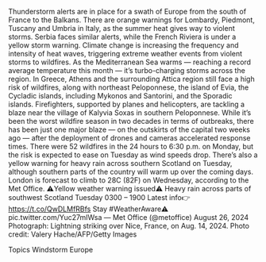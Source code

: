 Thunderstorm alerts are in place for a swath of Europe from the south of France to the Balkans.
There are orange warnings for Lombardy, Piedmont, Tuscany and Umbria in Italy, as the summer heat gives way to violent storms. Serbia faces similar alerts, while the French Riviera is under a yellow storm warning.
Climate change is increasing the frequency and intensity of heat waves, triggering extreme weather events from violent storms to wildfires. As the Mediterranean Sea warms — reaching a record average temperature this month — it’s turbo-charging storms across the region.
In Greece, Athens and the surrounding Attica region still face a high risk of wildfires, along with northeast Peloponnese, the island of Evia, the Cycladic islands, including Mykonos and Santorini, and the Sporadic islands. Firefighters, supported by planes and helicopters, are tackling a blaze near the village of Kalyvia Soxas in southern Peloponnese.
While it’s been the worst wildfire season in two decades in terms of outbreaks, there has been just one major blaze — on the outskirts of the capital two weeks ago — after the deployment of drones and cameras accelerated response times.
There were 52 wildfires in the 24 hours to 6:30 p.m. on Monday, but the risk is expected to ease on Tuesday as wind speeds drop.
There’s also a yellow warning for heavy rain across southern Scotland on Tuesday, although southern parts of the country will warm up over the coming days. London is forecast to climb to 28C (82F) on Wednesday, according to the Met Office.
⚠️Yellow weather warning issued⚠️
Heavy rain across parts of southwest Scotland
Tuesday 0300 – 1900
Latest info👉 https://t.co/QwDLMfRBfs
Stay #WeatherAware⚠️ pic.twitter.com/Yuc27mIWsa
— Met Office (@metoffice) August 26, 2024
Photograph: Lightning striking over Nice, France, on Aug. 14, 2024. Photo credit: Valery Hache/AFP/Getty Images

Topics
Windstorm
Europe
